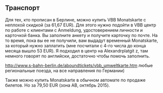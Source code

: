 ## Транспорт

Для тех, кто прописан в Берлине, можно купить VBB Monatskarte с неплохой скидкой (за 61,67 EUR). Для этого нужно подойти в VBB центр по работе с клиентами с Anmeldung, удостоверением личности и карточкой банка. Вы заполните анкету и получите карточку по почте. На то время, пока вы ее не получили, вам выдадут временный Monatskarte, за который нужно заплатить (мне посчитали с 4-го числа до конца месяца вышло 53 EUR). Я подходил в центр на Alexandrplatgit z, там немного говорят по английски, достаточно чтобы помочь заполнить.

http://www.s-bahn-berlin.de/aboundtickets/vbb_umweltkarte.htm любые региональные поезда, на все направления по Германии)

Также можно купить Monatskarte в обычном автомате по продаже билетов. 
Но за 79,50 EUR (зона AB, октябрь 2015).

